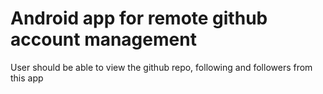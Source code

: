 # Android app for remote github account management

User should be able to view the github repo, following and followers from this app
